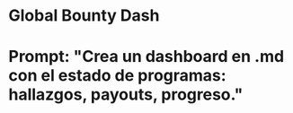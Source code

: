 # Global Bounty Dash
# Prompt: "Crea un dashboard en .md con el estado de programas: hallazgos, payouts, progreso."
